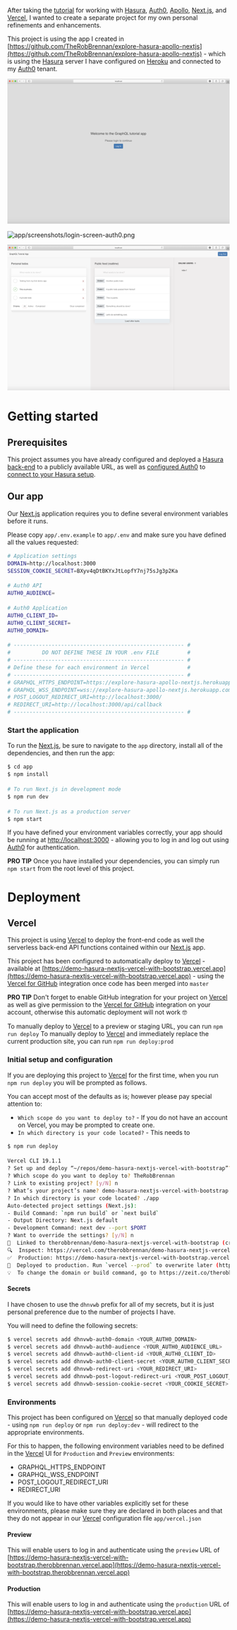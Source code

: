 After taking the [tutorial](https://hasura.io/learn/graphql/nextjs-fullstack-serverless) for working with [Hasura](https://hasura.io/), [Auth0](https://auth0.com), [Apollo](https://www.apollographql.com), [Next.js](https://nextjs.org), and [Vercel](https://vercel.com/), I wanted to create a separate project for my own personal refinements and enhancements.

This project is using the app I created in [https://github.com/TheRobBrennan/explore-hasura-apollo-nextjs](https://github.com/TheRobBrennan/explore-hasura-apollo-nextjs) - which is using the [Hasura](https://hasura.io/) server I have configured on [Heroku](https://www.heroku.com/) and connected to my [Auth0](https://auth0.com) tenant.

![app/screenshots/login-screen.png](app/screenshots/login-screen.png)

![app/screenshots/login-screen-auth0.png](app/screenshots/login-screen-auth0.png)

![app/screenshots/authenticated-user-default-view.png](app/screenshots/authenticated-user-default-view.png)

# Getting started

## Prerequisites

This project assumes you have already configured and deployed a [Hasura back-end](https://github.com/TheRobBrennan/explore-hasura-apollo-nextjs#hasura-backend-setup) to a publicly available URL, as well as [configured Auth0](https://github.com/TheRobBrennan/explore-hasura-apollo-nextjs#auth0-setup) to [connect to your Hasura setup](https://github.com/TheRobBrennan/explore-hasura-apollo-nextjs#connect-hasura-with-auth0).

## Our app

Our [Next.js](https://nextjs.org) application requires you to define several environment variables before it runs.

Please copy `app/.env.example` to `app/.env` and make sure you have defined all the values requested:

```sh
# Application settings
DOMAIN=http://localhost:3000
SESSION_COOKIE_SECRET=BXyv4qDtBKYxJtLopfY7nj75sJg3p2Ka

# Auth0 API
AUTH0_AUDIENCE=

# Auth0 Application
AUTH0_CLIENT_ID=
AUTH0_CLIENT_SECRET=
AUTH0_DOMAIN=

# ------------------------------------------------------ #
#          DO NOT DEFINE THESE IN YOUR .env FILE         #
# ------------------------------------------------------ #
# Define these for each environment in Vercel            #
# ------------------------------------------------------ #
# GRAPHQL_HTTPS_ENDPOINT=https://explore-hasura-apollo-nextjs.herokuapp.com/v1/graphql
# GRAPHQL_WSS_ENDPOINT=wss://explore-hasura-apollo-nextjs.herokuapp.com/v1/graphql
# POST_LOGOUT_REDIRECT_URI=http://localhost:3000/
# REDIRECT_URI=http://localhost:3000/api/callback
# ------------------------------------------------------ #
```

### Start the application

To run the [Next.js](https://nextjs.org), be sure to navigate to the `app` directory, install all of the dependencies, and then run the app:

```sh
$ cd app
$ npm install

# To run Next.js in development mode
$ npm run dev

# To run Next.js as a production server
$ npm start
```

If you have defined your environment variables correctly, your app should be running at [http://localhost:3000](http://localhost:3000) - allowing you to log in and log out using [Auth0](https://auth0.com) for authentication.

**PRO TIP** Once you have installed your dependencies, you can simply run `npm start` from the root level of this project.

# Deployment

## Vercel

This project is using [Vercel](https://vercel.com/) to deploy the front-end code as well the serverless back-end API functions contained within our [Next.js](https://nextjs.org) app.

This project has been configured to automatically deploy to [Vercel](https://vercel.com/) - available at [https://demo-hasura-nextjs-vercel-with-bootstrap.vercel.app](https://demo-hasura-nextjs-vercel-with-bootstrap.vercel.app) - using the [Vercel for GitHub](https://vercel.com/github) integration once code has been merged into `master`

**PRO TIP** Don't forget to enable GitHub integration for your project on [Vercel](https://vercel.com/) as well as give permission to the [Vercel for GitHub](https://vercel.com/github) integration on your account, otherwise this automatic deployment will not work 🤓

To manually deploy to [Vercel](https://vercel.com/) to a preview or staging URL, you can run `npm run deploy`
To manually deploy to [Vercel](https://vercel.com/) and immediately replace the current production site, you can run `npm run deploy:prod`

### Initial setup and configuration

If you are deploying this project to [Vercel](https://vercel.com/) for the first time, when you run `npm run deploy` you will be prompted as follows.

You can accept most of the defaults as is; however please pay special attention to:

- `Which scope do you want to deploy to?` - If you do not have an account on Vercel, you may be prompted to create one.
- `In which directory is your code located?` - This needs to

```sh
$ npm run deploy

Vercel CLI 19.1.1
? Set up and deploy “~/repos/demo-hasura-nextjs-vercel-with-bootstrap”? [Y/n] Y
? Which scope do you want to deploy to? TheRobBrennan
? Link to existing project? [y/N] n
? What’s your project’s name? demo-hasura-nextjs-vercel-with-bootstrap
? In which directory is your code located? ./app
Auto-detected project settings (Next.js):
- Build Command: `npm run build` or `next build`
- Output Directory: Next.js default
- Development Command: next dev --port $PORT
? Want to override the settings? [y/N] n
🔗  Linked to therobbrennan/demo-hasura-nextjs-vercel-with-bootstrap (created .vercel and added it to .gitignore)
🔍  Inspect: https://vercel.com/therobbrennan/demo-hasura-nextjs-vercel-with-bootstrap/dx4tnv5ty [2s]
✅  Production: https://demo-hasura-nextjs-vercel-with-bootstrap.vercel.app [copied to clipboard] [49s]
📝  Deployed to production. Run `vercel --prod` to overwrite later (https://vercel.link/2F).
💡  To change the domain or build command, go to https://zeit.co/therobbrennan/demo-hasura-nextjs-vercel-with-bootstrap/settings
```

#### Secrets

I have chosen to use the `dhnvwb` prefix for all of my secrets, but it is just personal preference due to the number of projects I have.

You will need to define the following secrets:

```sh
$ vercel secrets add dhnvwb-auth0-domain <YOUR_AUTH0_DOMAIN>                            // myapp.us.auth0.com
$ vercel secrets add dhnvwb-auth0-audience <YOUR_AUTH0_AUDIENCE_URL>                    // https://myapp.us.auth0.com/api/v2/
$ vercel secrets add dhnvwb-auth0-client-id <YOUR_AUTH0_CLIENT_ID>                      // See your Auth0 Application settings
$ vercel secrets add dhnvwb-auth0-client-secret <YOUR_AUTH0_CLIENT_SECRET>              // See your Auth0 Application settings
$ vercel secrets add dhnvwb-redirect-uri <YOUR_REDIRECT_URI>                            // https://myapp.vercel.app/api/callback
$ vercel secrets add dhnvwb-post-logout-redirect-uri <YOUR_POST_LOGOUT_REDIRECT_URI>    // https://myapp.vercel.app
$ vercel secrets add dhnvwb-session-cookie-secret <YOUR_COOKIE_SECRET>                  // Random 32 character string
```

### Environments

This project has been configured on [Vercel](https://vercel.com/) so that manually deployed code - using `npm run deploy` or `npm run deploy:dev` - will redirect to the appropriate environments.

For this to happen, the following environment variables need to be defined in the [Vercel](https://vercel.com/) UI for `Production` and `Preview` environments:

- GRAPHQL_HTTPS_ENDPOINT
- GRAPHQL_WSS_ENDPOINT
- POST_LOGOUT_REDIRECT_URI
- REDIRECT_URI

If you would like to have other variables explicitly set for these environments, please make sure they are declared in both places and that they do not appear in our [Vercel](https://vercel.com/) configuration file `app/vercel.json`

#### Preview

This will enable users to log in and authenticate using the `preview` URL of [https://demo-hasura-nextjs-vercel-with-bootstrap.therobbrennan.vercel.app](https://demo-hasura-nextjs-vercel-with-bootstrap.therobbrennan.vercel.app)

#### Production

This will enable users to log in and authenticate using the `production` URL of [https://demo-hasura-nextjs-vercel-with-bootstrap.vercel.app](https://demo-hasura-nextjs-vercel-with-bootstrap.vercel.app)
